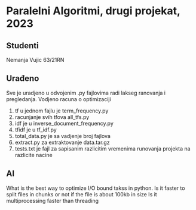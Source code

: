 # Paralelni Algoritmi, drugi projekat, 2023

## Studenti
Nemanja Vujic 63/21RN

## Urađeno
Sve je uradjeno u odvojenim .py fajlovima radi lakseg ranovanja i pregledanja. Vodjeno racuna o optimizaciji
1. tf u jednom fajlu je term_frequency.py
2. racunjanje svih tfova all_tfs.py
3. idf je u inverse_document_frequency.py
4. tfidf je u tf_idf.py
5. total_data.py je sa vadjenje broj fajlova
6. extract.py za extraktovanje data.tar.gz
7. tests.txt je fajl za sapisanim razlicitim vremenima runovanja projekta na razlicite nacine

## AI
What is the best way to optimize I/O bound takss in python.
Is it faster to split files in chunks or not if the file is about 100kb in size
Is it multiprocessing faster than threading
